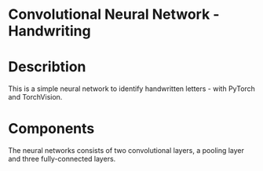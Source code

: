 # Convolutional Neural Network - Handwriting

# Describtion

This is a simple neural network to identify handwritten letters - with PyTorch and TorchVision. 

# Components 

The neural networks consists of two convolutional layers, a pooling layer and three fully-connected layers.
